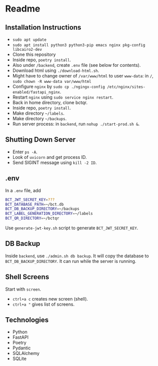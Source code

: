 # Readme

## Installation Instructions

* `sudo apt update`
* `sudo apt install python3 python3-pip emacs nginx pkg-config libcairo2-dev`
* Clone this repository
* Inside repo, `poetry install`.
* Also under `/backend`, create `.env` file (see below for contents).
* Download html using `./download-html.sh`.
* Might have to change owner of `/var/www/html` to user `www-data`: in `/`, `sudo chown -R www-data var/www/html`
* Configure `nginx` by `sudo cp ./ngingx-config /etc/nginx/sites-enabled/fastapi_nginx`.
* Restart `nginx` using `sudo service nginx restart`.
* Back in home directory, clone bctqr.
* Inside repo, `poetry install`.
* Make directory `~/labels`.
* Make directory `~/backups`.
* Run server process: in `backend`, run `nohup ./start-prod.sh &`.

## Shutting Down Server

* Enter `ps -A`.
* Look of `uvicorn` and get process ID.
* Send SIGINT message using `kill -2 ID`.

## .env

In a `.env` file, add

```bash
BCT_JWT_SECRET_KEY=???
BCT_DATABASE_PATH=~/bct.db
BCT_DB_BACKUP_DIRECTORY=~/backups
BCT_LABEL_GENERATION_DIRECTORY=~/labels
BCT_QR_DIRECTORY=~/bctqr
```

Use `generate-jwt-key.sh` script to generate `BCT_JWT_SECRET_KEY`.

## DB Backup

Inside `backend`, use `./admin.sh db backup`.
It will copy the database to `BCT_DB_BACKUP_DIRECTORY`.
It can run while the server is running.

## Shell Screens

Start with `screen`.

* `ctrl+a c` creates new screen (shell).
* `ctrl+a "` gives list of screens.

## Technologies

* Python
* FastAPI
* Poetry
* Pydantic
* SQLAlchemy
* SQLite
